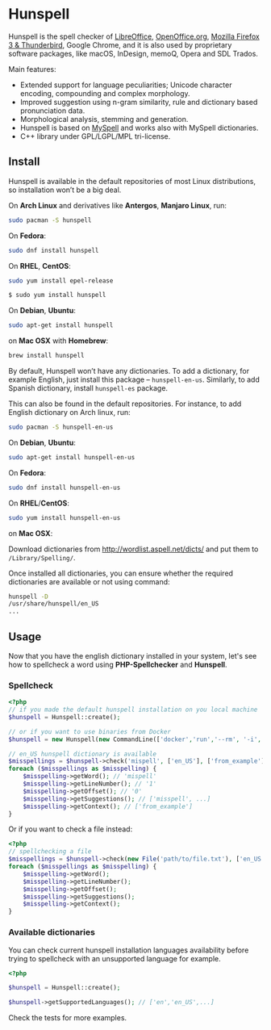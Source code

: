 # Hunspell

Hunspell is the spell checker of [LibreOffice](http://www.libreoffice.org/), [OpenOffice.org](http://www.openoffice.org/), [Mozilla Firefox 3 & Thunderbird](http://www.mozilla.com/en-US), Google Chrome, and it is also used by proprietary software packages, like macOS, InDesign, memoQ, Opera and SDL Trados.

Main features:

*   Extended support for language peculiarities; Unicode character encoding, compounding and complex morphology.
*   Improved suggestion using n-gram similarity, rule and dictionary based pronunciation data.
*   Morphological analysis, stemming and generation.
*   Hunspell is based on [MySpell](http://lingucomponent.openoffice.org/MySpell-3.zip) and works also with MySpell dictionaries.
*   C++ library under GPL/LGPL/MPL tri-license.

## Install
Hunspell is available in the default repositories of most Linux distributions, so installation won’t be a big deal.

On **Arch Linux** and derivatives like **Antergos**, **Manjaro Linux**, run:

```sh
sudo pacman -S hunspell
```
On **Fedora**:
```sh
sudo dnf install hunspell
```
On **RHEL**, **CentOS**:
```sh
sudo yum install epel-release

$ sudo yum install hunspell
```
On **Debian**, **Ubuntu**:
```sh
sudo apt-get install hunspell
```

on **Mac OSX** with **Homebrew**:
```sh
brew install hunspell
```
By default, Hunspell won’t have any dictionaries. To add a dictionary, for example English, just install this package – `hunspell-en-us`. Similarly, to add Spanish dictionary, install `hunspell-es` package.

This can also be found in the default repositories. For instance, to add English dictionary on Arch linux, run:
```sh
sudo pacman -S hunspell-en-us
```

On **Debian**, **Ubuntu**:
```sh
sudo apt-get install hunspell-en-us
```
On **Fedora**:
```sh
sudo dnf install hunspell-en-us
```
On **RHEL**/**CentOS**:
```sh
sudo yum install hunspell-en-us
```

on **Mac OSX**:

Download dictionaries from http://wordlist.aspell.net/dicts/ and put them to `/Library/Spelling/`.

Once installed all dictionaries, you can ensure whether the required dictionaries are available or not using command:
```sh
hunspell -D
/usr/share/hunspell/en_US
...
```
## Usage
Now that you have the english dictionary installed in your system, let's see how to spellcheck a word using **PHP-Spellchecker** and **Hunspell**.

### Spellcheck
```php
<?php
// if you made the default hunspell installation on you local machine
$hunspell = Hunspell::create();

// or if you want to use binaries from Docker
$hunspell = new Hunspell(new CommandLine(['docker','run','--rm', '-i', 'tmaier/hunspell']);

// en_US hunspell dictionary is available
$misspellings = $hunspell->check('mispell', ['en_US'], ['from_example']);
foreach ($misspellings as $misspelling) {
    $misspelling->getWord(); // 'mispell'
    $misspelling->getLineNumber(); // '1'
    $misspelling->getOffset(); // '0'
    $misspelling->getSuggestions(); // ['misspell', ...]
    $misspelling->getContext(); // ['from_example']
}
```
Or if you want to check a file instead:
```php
<?php
// spellchecking a file
$misspellings = $hunspell->check(new File('path/to/file.txt'), ['en_US'], ['from_file']);
foreach ($misspellings as $misspelling) {
    $misspelling->getWord();
    $misspelling->getLineNumber();
    $misspelling->getOffset();
    $misspelling->getSuggestions();
    $misspelling->getContext();
}
```

### Available dictionaries

You can check current hunspell installation languages availability before trying to spellcheck with an unsupported language for example.
```php
<?php

$hunspell = Hunspell::create();

$hunspell->getSupportedLanguages(); // ['en','en_US',...]
```

Check the tests for more examples.

